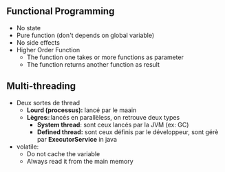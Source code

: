 
## Functional Programming

* No state
* Pure function (don't depends on global variable)
* No side effects
* Higher Order Function
    * The function one takes or more functions as parameter
    * The function returns another function as result
    
## Multi-threading

* Deux sortes de thread
    * **Lourd (processus):** lancé par le maain
    * **Lègres:**:lancés en parallèless, on retrouve deux types
        * **System thread**: sont ceux lancés par la JVM (ex: GC)
        * **Defined thread:** sont ceux définis par le développeur, sont gérè par **ExecutorService** in java
* volatile: 
    * Do not cache the variable
    * Always read it from the main memory
